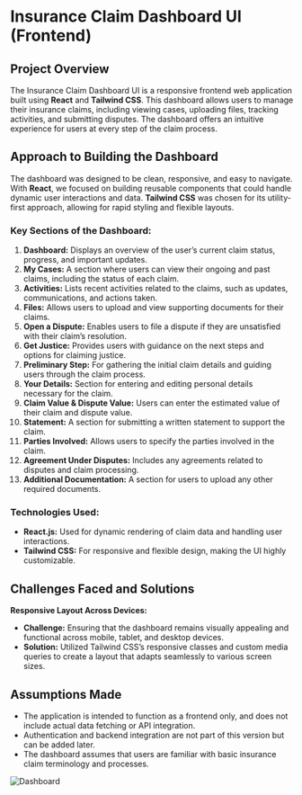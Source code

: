 # Insurance Claim Dashboard UI (Frontend)

## Project Overview
The Insurance Claim Dashboard UI is a responsive frontend web application built using **React** and **Tailwind CSS**. This dashboard allows users to manage their insurance claims, including viewing cases, uploading files, tracking activities, and submitting disputes. The dashboard offers an intuitive experience for users at every step of the claim process.

## Approach to Building the Dashboard

The dashboard was designed to be clean, responsive, and easy to navigate. With **React**, we focused on building reusable components that could handle dynamic user interactions and data. **Tailwind CSS** was chosen for its utility-first approach, allowing for rapid styling and flexible layouts.

### Key Sections of the Dashboard:
1. **Dashboard:** Displays an overview of the user’s current claim status, progress, and important updates.
2. **My Cases:** A section where users can view their ongoing and past claims, including the status of each claim.
3. **Activities:** Lists recent activities related to the claims, such as updates, communications, and actions taken.
4. **Files:** Allows users to upload and view supporting documents for their claims.
5. **Open a Dispute:** Enables users to file a dispute if they are unsatisfied with their claim’s resolution.
6. **Get Justice:** Provides users with guidance on the next steps and options for claiming justice.
7. **Preliminary Step:** For gathering the initial claim details and guiding users through the claim process.
8. **Your Details:** Section for entering and editing personal details necessary for the claim.
9. **Claim Value & Dispute Value:** Users can enter the estimated value of their claim and dispute value.
10. **Statement:** A section for submitting a written statement to support the claim.
11. **Parties Involved:** Allows users to specify the parties involved in the claim.
12. **Agreement Under Disputes:** Includes any agreements related to disputes and claim processing.
13. **Additional Documentation:** A section for users to upload any other required documents.

### Technologies Used:
- **React.js:** Used for dynamic rendering of claim data and handling user interactions.
- **Tailwind CSS:** For responsive and flexible design, making the UI highly customizable.

## Challenges Faced and Solutions

**Responsive Layout Across Devices:**
   - **Challenge:** Ensuring that the dashboard remains visually appealing and functional across mobile, tablet, and desktop devices.
   - **Solution:** Utilized Tailwind CSS’s responsive classes and custom media queries to create a layout that adapts seamlessly to various screen sizes.



## Assumptions Made
- The application is intended to function as a frontend only, and does not include actual data fetching or API integration.
- Authentication and backend integration are not part of this version but can be added later.
- The dashboard assumes that users are familiar with basic insurance claim terminology and processes.

![Dashboard](/dashboard11.png)


